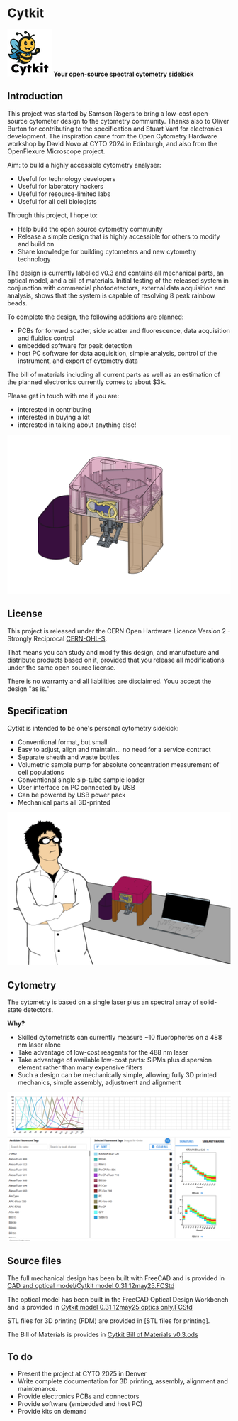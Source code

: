 # Cytkit
![Cytkit mascot](https://github.com/salmansamson/cytkit/blob/main/Presentation%20materials/cytkit_logo_bee_thumb.png?raw=true)
__Your open-source spectral cytometry sidekick__ 

## Introduction
This project was started by Samson Rogers to bring a low-cost open-source cytometer design to the cytometry community. Thanks also to Oliver Burton for contributing to the specification and Stuart Vant for electronics development. The inspiration came from the Open Cytometry Hardware workshop by David Novo at CYTO 2024 in Edinburgh, and also from the OpenFlexure Microscope project.

Aim: to build a highly accessible cytometry analyser:
- Useful for technology developers 
- Useful for laboratory hackers
- Useful for resource-limited labs
- Useful for all cell biologists

Through this project, I hope to: 
- Help build the open source cytometry community
- Release a simple design that is highly accessible for others to modify and build on
- Share knowledge for building cytometers and new cytometry technology

The design is currently labelled v0.3 and contains all mechanical parts, an optical model, and a bill of materials. Initial testing of the released system in conjunction with commercial photodetectors, external data acquisition and analysis, shows that the system is capable of resolving 8 peak rainbow beads. 

To complete the design, the following additions are planned:
- PCBs for forward scatter, side scatter and fluorescence, data acquisition and fluidics control
- embedded software for peak detection
- host PC software for data acquisition, simple analysis, control of the instrument, and export of cytometry data

The bill of materials including all current parts as well as an estimation of the planned electronics currently comes to about $3k. 

Please get in touch with me if you are:
- interested in contributing
- interested in buying a kit
- interested in talking about anything else!

![Cytkit CAD render](https://github.com/salmansamson/cytkit/blob/main/Presentation%20materials/cytkit%200.3%20transparent.png?raw=true)

## License
This project is released under the CERN Open Hardware Licence Version 2 - Strongly Reciprocal [CERN-OHL-S](https://opensource.org/license/cern-ohl-s). 

That means you can study and modify this design, and manufacture and distribute products based on it, provided that you release all modifications under the same open source license. 

There is no warranty and all liabilities are disclaimed. Youu accept the design "as is."

## Specification
Cytkit is intended to be one's personal cytometry sidekick:
- Conventional format, but small
- Easy to adjust, align and maintain... no need for a service contract
- Separate sheath and waste bottles
- Volumetric sample pump for absolute concentration measurement of cell populations
- Conventional single sip-tube sample loader 
- User interface on PC connected by USB
- Can be powered by USB power pack
- Mechanical parts all 3D-printed

![Cytkit bench scene with scientist](https://github.com/salmansamson/cytkit/blob/main/Presentation%20materials/cytkit%20on%20bench%20scene.png?raw=true)

## Cytometry
The cytometry is based on a single laser plus an spectral array of solid-state detectors.

__Why?__

- Skilled cytometrists can currently measure ~10 fluorophores on a 488 nm laser alone
- Take advantage of low-cost reagents for the 488 nm laser
- Take advantage of available low-cost parts: SiPMs plus dispersion element rather than many expensive filters
- Such a design can be mechanically simple, allowing fully 3D printed mechanics, simple assembly, adjustment and alignment

![Cytkit cytometry spec](/Presentation%20materials/Burton%2010-colours%20on%20488.png)

## Source files
The full mechanical design has been built with FreeCAD and is provided in [CAD and optical model/Cytkit model 0.31 12may25.FCStd](https://github.com/salmansamson/cytkit/blob/main/CAD%20and%20optical%20model/Cytkit%20model%200.31%2012may25.FCStd)

The optical model has been built in the FreeCAD Optical Design Workbench and is provided in [Cytkit model 0.31 12may25 optics only.FCStd](https://github.com/salmansamson/cytkit/blob/main/CAD%20and%20optical%20model/Cytkit%20model%200.31%2012may25%20optics%20only.FCStd)

STL files for 3D printing (FDM) are provided in [STL files for printing].

The Bill of Materials is provides in [Cytkit Bill of Materials v0.3.ods](https://github.com/salmansamson/cytkit/blob/main/Cytkit%20Bill%20of%20Materials%20v0.3.ods)

## To do
- Present the project at CYTO 2025 in Denver
- Write complete documentation for 3D printing, assembly, alignment and maintenance.
- Provide electronics PCBs and connectors
- Provide software (embedded and host PC)
- Provide kits on demand
